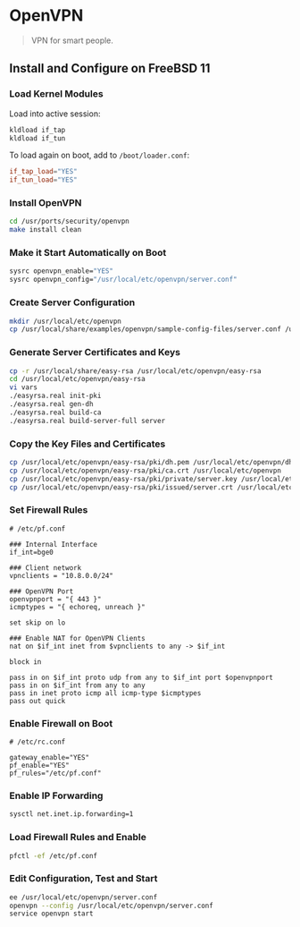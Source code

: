 # OpenVPN

> VPN for smart people.

## Install and Configure on FreeBSD 11

### Load Kernel Modules

Load into active session:
```bash
kldload if_tap
kldload if_tun
```

To load again on boot, add to `/boot/loader.conf`:
```conf
if_tap_load="YES"
if_tun_load="YES"
```

### Install OpenVPN

```bash
cd /usr/ports/security/openvpn
make install clean
```

### Make it Start Automatically on Boot

```bash
sysrc openvpn_enable="YES"
sysrc openvpn_config="/usr/local/etc/openvpn/server.conf"
```

### Create Server Configuration

```bash
mkdir /usr/local/etc/openvpn
cp /usr/local/share/examples/openvpn/sample-config-files/server.conf /usr/local/etc/openvpn/server.conf
```

### Generate Server Certificates and Keys

```bash
cp -r /usr/local/share/easy-rsa /usr/local/etc/openvpn/easy-rsa
cd /usr/local/etc/openvpn/easy-rsa
vi vars
./easyrsa.real init-pki
./easyrsa.real gen-dh
./easyrsa.real build-ca
./easyrsa.real build-server-full server
```

### Copy the Key Files and Certificates

```bash
cp /usr/local/etc/openvpn/easy-rsa/pki/dh.pem /usr/local/etc/openvpn/dh2048.pem
cp /usr/local/etc/openvpn/easy-rsa/pki/ca.crt /usr/local/etc/openvpn
cp /usr/local/etc/openvpn/easy-rsa/pki/private/server.key /usr/local/etc/openvpn
cp /usr/local/etc/openvpn/easy-rsa/pki/issued/server.crt /usr/local/etc/openvpn
```

### Set Firewall Rules

```
# /etc/pf.conf

### Internal Interface
if_int=bge0

### Client network
vpnclients = "10.8.0.0/24"

### OpenVPN Port
openvpnport = "{ 443 }"
icmptypes = "{ echoreq, unreach }"

set skip on lo

### Enable NAT for OpenVPN Clients
nat on $if_int inet from $vpnclients to any -> $if_int

block in

pass in on $if_int proto udp from any to $if_int port $openvpnport
pass in on $if_int from any to any
pass in inet proto icmp all icmp-type $icmptypes
pass out quick
```

### Enable Firewall on Boot

```
# /etc/rc.conf

gateway_enable="YES"
pf_enable="YES"
pf_rules="/etc/pf.conf"
```

### Enable IP Forwarding

``` bash
sysctl net.inet.ip.forwarding=1
```

### Load Firewall Rules and Enable

```bash
pfctl -ef /etc/pf.conf
```

### Edit Configuration, Test and Start
```bash
ee /usr/local/etc/openvpn/server.conf
openvpn --config /usr/local/etc/openvpn/server.conf
service openvpn start
```
